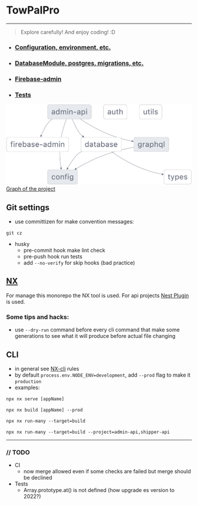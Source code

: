 # TowPalPro

---

> Explore carefully! And enjoy coding! :D
* ### [Configuration, environment, etc.](./libs/config/README.md)
* ### [DatabaseModule, postgres, migrations, etc.](./libs/database/README.md)
* ### [Firebase-admin](./libs/firebase-admin/README.md) 
* ### [Tests](./__tests__/README.md)

![Graph of the project](./graph/graph0.png)
[Graph of the project](./graph/graph0.png)

## Git settings
* use committizen for make convention messages:
```
git cz
```
* husky
  * pre-commit hook make lint check
  * pre-push hook run tests
  * add `--no-verify` for skip hooks (bad practice)

## [NX](https://nx.dev/getting-started/intro)
For manage this monorepo the NX tool is used. For api projects [Nest Plugin](https://nx.dev/packages/nest) is used.
### Some tips and hacks:
* use `--dry-run` command before every cli command that make some generations to see what it will produce before actual file changing
## CLI
* in general see [NX-cli](https://nx.dev/reference/commands#nx-cli-commands) rules
* by default `process.env.NODE_ENV=development`, add `--prod` flag to make it `production`
* examples:
```
npx nx serve [appName]
```
```
npx nx build [appName] --prod
```
```
npx nx run-many --target=build
```
```
npx nx run-many --target=build --project=admin-api,shipper-api
```
---
### // TODO
* CI
  * now merge allowed even if some checks are failed but merge should be declined
* Tests
  * Array.prototype.at() is not defined (how upgrade es version to 2022?)
